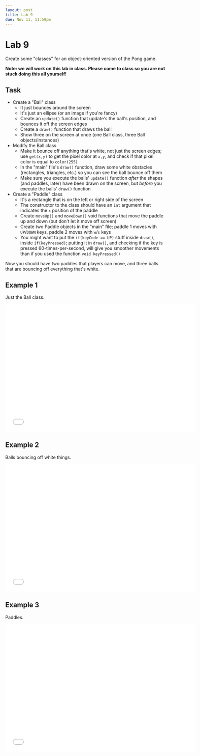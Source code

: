 ```yaml
---
layout: post
title: Lab 9
due: Nov 11, 11:59pm
---
```


# Lab 9

Create some "classes" for an object-oriented version of the Pong game.

**Note: we will work on this lab in class. Please come to class so you are not stuck doing this all yourself!**

## Task

- Create a "Ball" class
  - It just bounces around the screen
  - It's just an ellipse (or an image if you're fancy)
  - Create an `update()` function that update's the ball's position, and bounces it off the screen edges
  - Create a `draw()` function that draws the ball
  - Show three on the screen at once (one Ball class, three Ball objects/instances)
- Modify the Ball class
  - Make it bounce off anything that's white, not just the screen edges; use `get(x,y)` to get the pixel color at `x,y`, and check if that pixel color is equal to `color(255)`
  - In the "main" file's `draw()` function, draw some white obstacles (rectangles, triangles, etc.) so you can see the ball bounce off them
  - Make sure you execute the balls' `update()` function *after* the shapes (and paddles, later) have been drawn on the screen, but *before* you execute the balls' `draw()` function
- Create a "Paddle" class
  - It's a rectangle that is on the left or right side of the screen
  - The constructor to the class should have an `int` argument that indicates the `x` position of the paddle
  - Create `moveUp()` and `moveDown()` void functions that move the paddle up and down (but don't let it move off screen)
  - Create two Paddle objects in the "main" file; paddle 1 moves with `UP`/`DOWN` keys, paddle 2 moves with `w`/`s` keys
  - You might want to put the `if(keyCode == UP)` stuff inside `draw()`, inside `if(keyPressed)`; putting it in `draw()`, and checking if the key is pressed 60-times-per-second, will give you smoother movements than if you used the function `void keyPressed()`

Now you should have two paddles that players can move, and three balls that are bouncing off everything that's white.

## Example 1

Just the Ball class.

<div style="text-align: center">
<iframe src="//player.vimeo.com/video/109916274" width="600"
height="400" frameborder="0" webkitallowfullscreen mozallowfullscreen
allowfullscreen></iframe>
</div>

## Example 2

Balls bouncing off white things.

<div style="text-align: center">
<iframe src="//player.vimeo.com/video/109916315" width="600"
height="400" frameborder="0" webkitallowfullscreen mozallowfullscreen
allowfullscreen></iframe>
</div>

## Example 3

Paddles.

<div style="text-align: center">
<iframe src="//player.vimeo.com/video/109916359" width="600"
height="400" frameborder="0" webkitallowfullscreen mozallowfullscreen
allowfullscreen></iframe>
</div>
